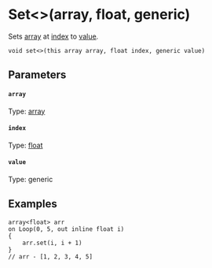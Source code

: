 # Set<>(array, float, generic)

Sets [array](#array) at [index](#index) to [value](#value).

```
void set<>(this array array, float index, generic value)
```

## Parameters

#### `array`
Type: [array](/MdDocs/Types/Array.md)

#### `index`
Type: [float](/MdDocs/Types/Float.md)

#### `value`
Type: generic

## Examples

``` fcs
array<float> arr
on Loop(0, 5, out inline float i)
{
    arr.set(i, i + 1)
}
// arr - [1, 2, 3, 4, 5]
```

